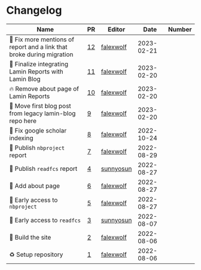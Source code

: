 # Changelog

<!-- prettier-ignore -->
Name | PR | Editor | Date | Number
--- | --- | --- | --- | ---
🐛 Fix more mentions of report and a link that broke during migration | [12](https://github.com/laminlabs/lamin-blog/pull/12) | [falexwolf](https://github.com/falexwolf) | 2023-02-21 |
🚚 Finalize integrating Lamin Reports with Lamin Blog | [11](https://github.com/laminlabs/lamin-reports/pull/11) | [falexwolf](https://github.com/falexwolf) | 2023-02-20 |
🔥 Remove about page of Lamin Reports | [10](https://github.com/laminlabs/lamin-reports/pull/10) | [falexwolf](https://github.com/falexwolf) | 2023-02-20 |
🚚 Move first blog post from legacy lamin-blog repo here | [9](https://github.com/laminlabs/lamin-reports/pull/9) | [falexwolf](https://github.com/falexwolf) | 2023-02-20 |
🐛 Fix google scholar indexing | [8](https://github.com/laminlabs/lamin-reports/pull/8) | [falexwolf](https://github.com/falexwolf) | 2022-10-24 |
📝 Publish `nbproject` report | [7](https://github.com/laminlabs/lamin-reports/pull/7) | [falexwolf](https://github.com/falexwolf) | 2022-08-29 |
📝 Publish `readfcs` report | [4](https://github.com/laminlabs/lamin-reports/pull/4) | [sunnyosun](https://github.com/sunnyosun) | 2022-08-27 |
📝 Add about page | [6](https://github.com/laminlabs/lamin-reports/pull/6) | [falexwolf](https://github.com/falexwolf) | 2022-08-27 |
📝 Early access to `nbproject` | [5](https://github.com/laminlabs/lamin-reports/pull/5) | [falexwolf](https://github.com/falexwolf) | 2022-08-27 |
📝 Early access to `readfcs` | [3](https://github.com/laminlabs/lamin-reports/pull/3) | [sunnyosun](https://github.com/sunnyosun) | 2022-08-07 |
👷 Build the site | [2](https://github.com/laminlabs/lamin-reports/pull/2) | [falexwolf](https://github.com/falexwolf) | 2022-08-06 |
♻️ Setup repository | [1](https://github.com/laminlabs/lamin-reports/pull/1) | [falexwolf](https://github.com/falexwolf) | 2022-08-06 |
